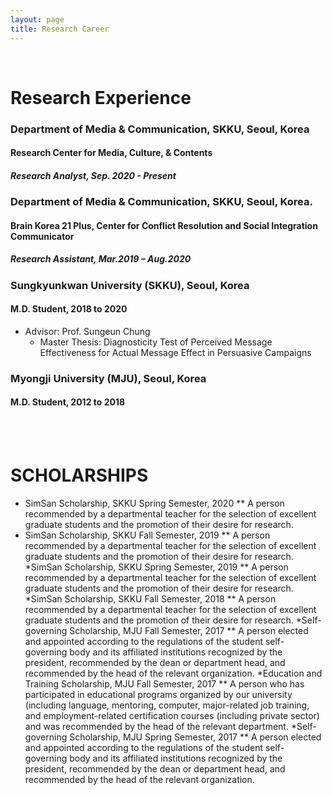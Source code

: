 ```yaml
---
layout: page
title: Research Career
---
```


<br/>


# Research Experience

### Department of Media & Communication, SKKU, Seoul, Korea
#### Research Center for Media, Culture, & Contents 
##### Research Analyst, Sep. 2020 - Present

### Department of Media & Communication, SKKU, Seoul, Korea.
#### Brain Korea 21 Plus, Center for Conflict Resolution and Social Integration Communicator 
##### Research Assistant, Mar.2019 – Aug.2020


### Sungkyunkwan University (SKKU), Seoul, Korea
#### M.D. Student, 2018 to 2020

* Advisor: Prof. Sungeun Chung
  * Master Thesis: Diagnosticity Test of Perceived Message Effectiveness for Actual Message Effect in Persuasive Campaigns

### Myongji University (MJU), Seoul, Korea
#### M.D. Student, 2012 to 2018


<br/>


<br/>

# SCHOLARSHIPS

* SimSan Scholarship, SKKU			                 Spring Semester, 2020
 ** A person recommended by a departmental teacher for the selection of excellent graduate students and the promotion of their desire for research.
* SimSan Scholarship, SKKU			                   Fall Semester, 2019 
 ** A person recommended by a departmental teacher for the selection of excellent graduate students and the promotion of their desire for research.
*SimSan Scholarship, SKKU			                 Spring Semester, 2019 
 **	 A person recommended by a departmental teacher for the selection of excellent graduate students and the promotion of their desire for research.
*SimSan Scholarship, SKKU			                   Fall Semester, 2018 
 **	 A person recommended by a departmental teacher for the selection of excellent graduate students and the promotion of their desire for research.
*Self-governing Scholarship, MJU			            Fall Semester, 2017 
 **	 A person elected and appointed according to the regulations of the student self-governing body and its affiliated institutions recognized by the president, recommended by the dean or department head, and recommended by the head of the relevant organization.
*Education and Training Scholarship, MJU			      Fall Semester, 2017
 **	 A person who has participated in educational programs organized by our university (including language, mentoring, computer, major-related job training, and employment-related certification courses (including private sector) and was recommended by the head of the relevant department.
*Self-governing Scholarship, MJU			          Spring Semester, 2017
 **	 A person elected and appointed according to the regulations of the student self-governing body and its affiliated institutions recognized by the president, recommended by the dean or department head, and recommended by the head of the relevant organization.

